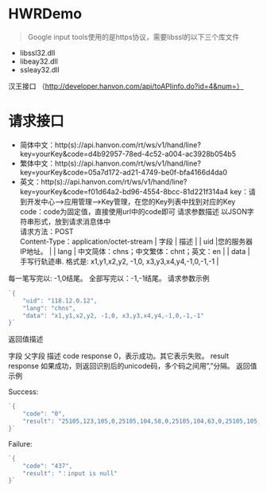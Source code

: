 # HWRDemo

> Google input tools使用的是https协议，需要libssl的以下三个库文件
- libssl32.dll
- libeay32.dll
- ssleay32.dll


汉王接口 （http://developer.hanvon.com/api/toAPIinfo.do?id=4&num=）
# 请求接口

- 简体中文：http(s)://api.hanvon.com/rt/ws/v1/hand/line?key=yourKey&code=d4b92957-78ed-4c52-a004-ac3928b054b5
- 繁体中文：http(s)://api.hanvon.com/rt/ws/v1/hand/line?key=yourKey&code=05a7d172-ad21-4749-be0f-bfa4166d4da0
- 英文：http(s)://api.hanvon.com/rt/ws/v1/hand/line?key=yourKey&code=f01d64a2-bd96-4554-8bcc-81d221f314a4
key：请到开发中心-->应用管理-->Key管理，在您的Key列表中找到对应的Key
code：code为固定值，直接使用url中的code即可
请求参数描述     以JSON字符串形式，放到请求消息体中     
请求方法：POST     
Content-Type：application/octet-stream
| 字段  | 描述  |
| uid |您的服务器IP地址。 |
|  lang | 中文简体：chns；中文繁体：chnt；英文：en  |
|  data |  手写行轨迹串. 格式是: x1,y1,x2,y2, -1,0, x3,y3,x4,y4,-1,0,-1,-1 |

每一笔写完以: -1,0结尾。
全部写完以：-1,-1结尾。
请求参数示例


```javascript
`{
    "uid": "118.12.0.12",
    "lang": "chns",
    "data": "x1,y1,x2,y2, -1,0, x3,y3,x4,y4,-1,0,-1,-1"
}`
```

返回值描述

字段	父字段	描述
code	response	0，表示成功。其它表示失败。
result	response	如果成功，则返回识别后的unicode码，多个码之间用”,”分隔。
返回值示例

Success:
```javascript
`{
    "code": "0",
    "result": "25105,123,105,0,25105,104,58,0,25105,104,63,0,25105,105,58,0,25105,123,58,0,25105,105,63,0,25105,123,63,0,"
}`
```
Failure:

```javascript
`{
    "code": "437",
    "result": "：input is null"
}`
```